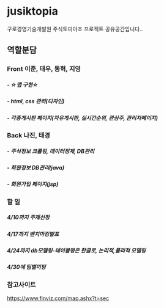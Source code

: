 ﻿# jusiktopia
구로경영기술개발원 주식토피아조 프로젝트 공유공간입니다..



## 역할분담
### Front 이준, 태우, 동혁, 지영
#####  - ☆맵 구현☆
#####  - html, css 관리(디자인)
#####  - 각종게시판 페이지(자유게시판, 실시간순위, 관심주, 관리자페이지)

### Back 나진, 태경
#####  - 주식정보 크롤링, 데이터정제, DB관리 
#####  - 회원정보 DB관리(java)
#####  - 회원가입 페이지(jsp)




### 할 일 
##### 4/10까지 주제선정

##### 4/17까지 벤치마킹발표

##### 4/24까지 db모델링-테이블명은 한글로, 논리적,물리적 모델링

##### 4/30에 팀별미팅





### 참고사이트
https://www.finviz.com/map.ashx?t=sec
